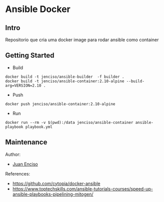 # Ansible Docker

## Intro

Repositorio que cria uma docker image para rodar ansible como container

## Getting Started

* Build


```shell
docker build -t jenciso/ansible-builder  -f builder .
docker build -t jenciso/ansible-container:2.10-alpine --build-arg=VERSION=2.10 .
```

* Push

```shell
docker push jenciso/ansible-container:2.10-alpine
```

* Run

```shell
docker run --rm -v $(pwd):/data jenciso/ansible-container ansible-playbook playbook.yml
```

## Maintenance

Author:

* [Juan Enciso](mailto:juan.enciso@gmail.com)

References:

* https://github.com/cytopia/docker-ansible
* https://www.toptechskills.com/ansible-tutorials-courses/speed-up-ansible-playbooks-pipelining-mitogen/
